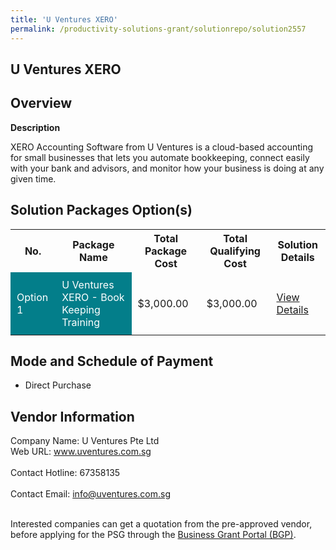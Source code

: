 ```yaml
---
title: 'U Ventures XERO'
permalink: /productivity-solutions-grant/solutionrepo/solution2557
---
```


## U Ventures XERO

## Overview

**Description**

XERO Accounting Software from U Ventures is a cloud-based accounting for small businesses that lets you automate bookkeeping, connect easily with your bank and advisors, and monitor how your business
is doing at any given time.

## Solution Packages Option(s)

<table>
<tr>
<th><b>No.</b></th>
<th><b>Package Name</b></th>
<th><b>Total Package Cost</b></th>
<th><b>Total Qualifying Cost</b></th>
<th><b>Solution Details</b></th>
</tr>
<tr>
<td style='padding: 10px; background-color: #037E8A; color: #FFFFFF;'>Option 1</td>
<td style='padding: 10px; background-color: #037E8A; color: #FFFFFF;'>U Ventures XERO - Book Keeping Training</td>
<td style='padding: 10px;'>$3,000.00</td>
<td style='padding: 10px;'>$3,000.00</td>
<td style='padding: 10px;'><a href='https://www.gobusiness.gov.sg/images/psg/U_Ventures_20210152_Desensitised_Annex_3.pdf' target='_blank'>View Details</a></td>
</tr>
</table>

## Mode and Schedule of Payment

 - Direct Purchase

## Vendor Information

 Company Name: U Ventures Pte Ltd<br>Web URL: www.uventures.com.sg <br><br>Contact Hotline: 67358135 <br><br>Contact Email: info@uventures.com.sg <br><br>

Interested companies can get a quotation from the pre-approved vendor, before applying for the PSG through the <a href='https://www.businessgrants.gov.sg/' target='_blank' rel='noopener'>Business Grant Portal (BGP)</a>.

<script src="/jquery/resize-tables.js"></script>
